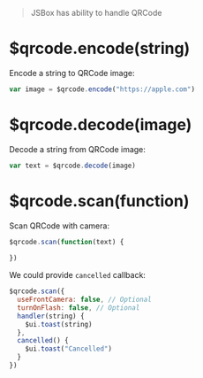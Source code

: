 > JSBox has ability to handle QRCode

# $qrcode.encode(string)

Encode a string to QRCode image:

```js
var image = $qrcode.encode("https://apple.com")
```

# $qrcode.decode(image)

Decode a string from QRCode image:

```js
var text = $qrcode.decode(image)
```

# $qrcode.scan(function)

Scan QRCode with camera:

```js
$qrcode.scan(function(text) {
  
})
```

We could provide `cancelled` callback:

```js
$qrcode.scan({
  useFrontCamera: false, // Optional
  turnOnFlash: false, // Optional
  handler(string) {
    $ui.toast(string)
  },
  cancelled() {
    $ui.toast("Cancelled")
  }
})
```